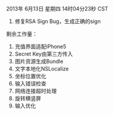 
2013年 6月13日 星期四 14时04分23秒 CST
1. 修复RSA Sign Bug，生成正确的sign

剩余工作量：
1. 充值界面适配iPhone5
2. Secret Key由第三方传入
3. 图片资源生成Bundle
4. 文字本地化NSLocalize
5. 坐标位置优化
6. 输入错误检查
7. 网络连接超时处理
8. 旋转横竖屏
9. 输入优化
